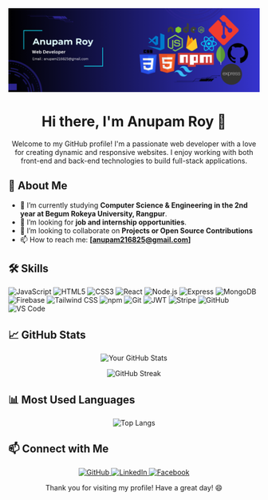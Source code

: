 <img src='./asset/ANUPAM.png'/>

<h1 align="center">Hi there, I'm Anupam Roy 👋</h1>
<p align="center">
    Welcome to my GitHub profile! I'm a passionate web developer with a love for creating dynamic and responsive websites. I enjoy working with both front-end and back-end technologies to build full-stack applications.
</p>


## 🚀 About Me

- 💼 I’m currently studying **Computer Science & Engineering in the 2nd year at Begum Rokeya University, Rangpur**.
- 🌱 I’m looking for **job and internship opportunities**.
- 👯 I’m looking to collaborate on **Projects or Open Source Contributions**
- 📫 How to reach me: **[anupam216825@gmail.com]**


## 🛠️ Skills

<p>
    <img src="https://img.shields.io/badge/-JavaScript-black?style=flat-square&logo=javascript" alt="JavaScript">
    <img src="https://img.shields.io/badge/-HTML5-E34F26?style=flat-square&logo=html5&logoColor=white" alt="HTML5">
    <img src="https://img.shields.io/badge/-CSS3-1572B6?style=flat-square&logo=css3" alt="CSS3">
    <img src="https://img.shields.io/badge/-React-black?style=flat-square&logo=react" alt="React">
    <img src="https://img.shields.io/badge/-Node.js-339933?style=flat-square&logo=node-dot-js&logoColor=white" alt="Node.js">
    <img src="https://img.shields.io/badge/-Express-black?style=flat-square&logo=express" alt="Express">
    <img src="https://img.shields.io/badge/-MongoDB-black?style=flat-square&logo=mongodb" alt="MongoDB">
    <img src="https://img.shields.io/badge/-Firebase-FFCA28?style=flat-square&logo=firebase&logoColor=black" alt="Firebase">
    <img src="https://img.shields.io/badge/-Tailwind%20CSS-38B2AC?style=flat-square&logo=tailwind-css&logoColor=white" alt="Tailwind CSS">
    <img src="https://img.shields.io/badge/-npm-CB3837?style=flat-square&logo=npm&logoColor=white" alt="npm">
    <img src="https://img.shields.io/badge/-Git-black?style=flat-square&logo=git" alt="Git">
     <img src="https://img.shields.io/badge/-JWT-000000?style=flat-square&logo=json-web-tokens" alt="JWT">
    <img src="https://img.shields.io/badge/-Stripe-008CDD?style=flat-square&logo=stripe&logoColor=white" alt="Stripe">
    <img src="https://img.shields.io/badge/-GitHub-181717?style=flat-square&logo=github" alt="GitHub">
    <img src="https://img.shields.io/badge/-VS%20Code-007ACC?style=flat-square&logo=visual-studio-code&logoColor=white" alt="VS Code">
</p>


## 📈 GitHub Stats

<p align="center">
    <img src="https://github-readme-stats.vercel.app/api?username=anupam2570632&show_icons=true&hide_border=true&theme=radical" alt="Your GitHub Stats">
</p>

<p align="center">
    <img src="https://github-readme-streak-stats.herokuapp.com/?user=anupam2570632&theme=radical&hide_border=true" alt="GitHub Streak">
</p>


## 📊 Most Used Languages

<p align="center">
    <img src="https://github-readme-stats.vercel.app/api/top-langs/?username=anupam2570632&layout=compact&hide_border=true&theme=radical" alt="Top Langs">
</p>


## 📫 Connect with Me

<p align="center">
    <a href="https://github.com/Anupam2570632" target="_blank">
        <img src="https://img.shields.io/badge/GitHub-000000?style=for-the-badge&logo=github&logoColor=white" alt="GitHub">
    </a>
    <a href="https://www.linkedin.com/in/anupam-roy1/" target="_blank">
        <img src="https://img.shields.io/badge/LinkedIn-0077B5?style=for-the-badge&logo=linkedin&logoColor=white" alt="LinkedIn">
    </a>
    <a href="https://web.facebook.com/profile.php?id=100072819183039" target="_blank">
        <img src="https://img.shields.io/badge/Facebook-1877F2?style=for-the-badge&logo=facebook&logoColor=white" alt="Facebook">
    </a>
</p>

<p align="center">
    Thank you for visiting my profile! Have a great day! 😄
</p>
